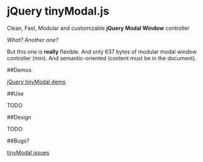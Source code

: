 jQuery tinyModal.js
===

Clean, Fast, Modular and customizable **jQuery Modal Window** controller

*What? Another one?*

But this one is **really** flexible. And only 637 bytes of modular modal window controller (min). And semantic-oriented (content must be in the document).

##Demos

[jQuery tinyModal demo](https://github.com/juanbrujo/tinyModal/tree/jquery/demo)



##Use

TODO



##Design

TODO



##Bugs?

[tinyModal issues](https://github.com/juanbrujo/tinyModal/issues)

